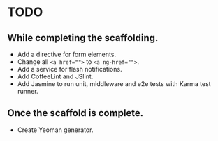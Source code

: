 # TODO

## While completing the scaffolding.
- Add a directive for form elements.
- Change all `<a href="">` to `<a ng-href="">`.
- Add a service for flash notifications.
- Add CoffeeLint and JSlint.
- Add Jasmine to run unit, middleware and e2e tests with Karma test runner.

## Once the scaffold is complete.
- Create Yeoman generator.